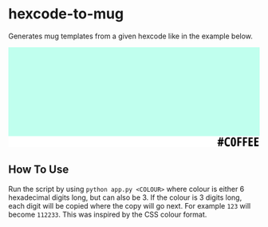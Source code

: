 # hexcode-to-mug

Generates mug templates from a given hexcode like in the example below.

![Template Example](./example.png)

## How To Use

Run the script by using `python app.py <COLOUR>` where colour is either 6 hexadecimal digits long, but can also be 3. If the colour is 3 digits long, each digit will be copied where the copy will go next. For example `123` will become `112233`. This was inspired by the CSS colour format.
